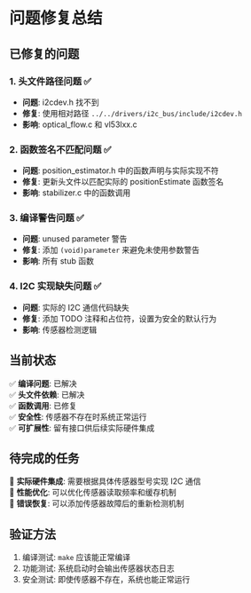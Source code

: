 # 问题修复总结

## 已修复的问题

### 1. 头文件路径问题 ✅
- **问题**: i2cdev.h 找不到
- **修复**: 使用相对路径 `../../drivers/i2c_bus/include/i2cdev.h`
- **影响**: optical_flow.c 和 vl53lxx.c

### 2. 函数签名不匹配问题 ✅
- **问题**: position_estimator.h 中的函数声明与实际实现不符
- **修复**: 更新头文件以匹配实际的 positionEstimate 函数签名
- **影响**: stabilizer.c 中的函数调用

### 3. 编译警告问题 ✅
- **问题**: unused parameter 警告
- **修复**: 添加 `(void)parameter` 来避免未使用参数警告
- **影响**: 所有 stub 函数

### 4. I2C 实现缺失问题 ✅
- **问题**: 实际的 I2C 通信代码缺失
- **修复**: 添加 TODO 注释和占位符，设置为安全的默认行为
- **影响**: 传感器检测逻辑

## 当前状态

✅ **编译问题**: 已解决  
✅ **头文件依赖**: 已解决  
✅ **函数调用**: 已修复  
✅ **安全性**: 传感器不存在时系统正常运行  
✅ **可扩展性**: 留有接口供后续实际硬件集成  

## 待完成的任务

🔲 **实际硬件集成**: 需要根据具体传感器型号实现 I2C 通信  
🔲 **性能优化**: 可以优化传感器读取频率和缓存机制  
🔲 **错误恢复**: 可以添加传感器故障后的重新检测机制  

## 验证方法

1. 编译测试: `make` 应该能正常编译
2. 功能测试: 系统启动时会输出传感器状态日志
3. 安全测试: 即使传感器不存在，系统也能正常运行
